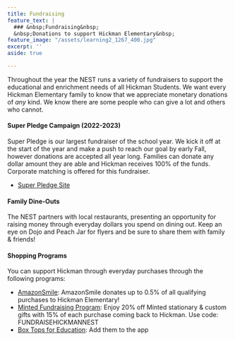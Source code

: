 ```yaml
---
title: Fundraising
feature_text: |
  ### &nbsp;Fundraising&nbsp;
  &nbsp;Donations to support Hickman Elementary&nbsp;
feature_image: "/assets/learning2_1267_400.jpg"
excerpt: ''
aside: true

---
```

Throughout the year the NEST runs a variety of fundraisers to support the educational and enrichment needs of all Hickman Students. We want every Hickman Elementary family to know that we appreciate monetary donations of _any_ kind. We know there are some people who can give a lot and others who cannot.

#### Super Pledge Campaign (2022-2023)

Super Pledge is our largest fundraiser of the school year. We kick it off at the start of the year and make a push to reach our goal by early Fall, however donations are accepted all year long. Families can donate any dollar amount they are able and Hickman receives 100% of the funds. Corporate matching is offered for this fundraiser.

* [Super Pledge Site](https://hickman-nest.square.site "Super Pledge Site")

#### Family Dine-Outs

The NEST partners with local restaurants, presenting an opportunity for raising money through everyday dollars you spend on dining out. Keep an eye on Dojo and Peach Jar for flyers and be sure to share them with family & friends!

#### Shopping Programs

You can support Hickman through everyday purchases through the following programs:

* [AmazonSmile](https://smile.amazon.com): AmazonSmile donates up to 0.5% of all qualifying purchases to Hickman Elementary!
* [Minted Fundraising Program](https://www.minted.com/ "Minted Fundraising Program"): Enjoy 20% off Minted stationary & custom gifts with 15% of each purchase coming back to Hickman. Use code: FUNDRAISEHICKMANNEST
* [Box Tops for Education](https://www.boxtops4education.com): Add them to the app